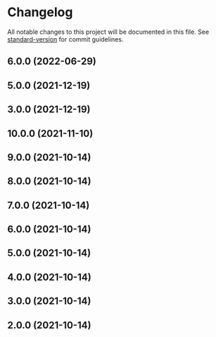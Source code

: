 # Changelog

All notable changes to this project will be documented in this file. See [standard-version](https://github.com/conventional-changelog/standard-version) for commit guidelines.

## 6.0.0 (2022-06-29)

## 5.0.0 (2021-12-19)

## 3.0.0 (2021-12-19)

## 10.0.0 (2021-11-10)

## 9.0.0 (2021-10-14)

## 8.0.0 (2021-10-14)

## 7.0.0 (2021-10-14)

## 6.0.0 (2021-10-14)

## 5.0.0 (2021-10-14)

## 4.0.0 (2021-10-14)

## 3.0.0 (2021-10-14)

## 2.0.0 (2021-10-14)
